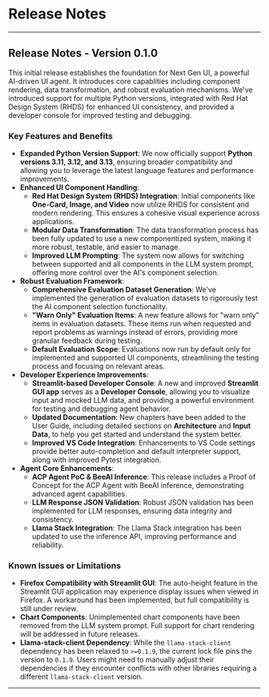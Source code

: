 # Release Notes

---

## Release Notes - Version 0.1.0

This initial release establishes the foundation for Next Gen UI, a powerful AI-driven UI agent. It introduces core capablities including component rendering, data transformation, and robust evaluation mechanisms. We've introduced support for multiple Python versions, integrated with Red Hat Design System (RHDS) for enhanced UI consistency, and provided a developer console for improved testing and debugging.

### Key Features and Benefits

* **Expanded Python Version Support**: We now officially support **Python versions 3.11, 3.12, and 3.13**, ensuring broader compatibility and allowing you to leverage the latest language features and performance improvements.
* **Enhanced UI Component Handling**:
    * **Red Hat Design System (RHDS) Integration**: Initial components like **One-Card, Image, and Video** now utilize RHDS for consistent and modern rendering. This ensures a cohesive visual experience across applications.
    * **Modular Data Transformation**: The data transformation process has been fully updated to use a new componentized system, making it more robust, testable, and easier to manage.
    * **Improved LLM Prompting**: The system now allows for switching between supported and all components in the LLM system prompt, offering more control over the AI's component selection.
* **Robust Evaluation Framework**:
    * **Comprehensive Evaluation Dataset Generation**: We've implemented the generation of evaluation datasets to rigorously test the AI component selection functionality.
    * **"Warn Only" Evaluation Items**: A new feature allows for "warn only" items in evaluation datasets. These items run when requested and report problems as warnings instead of errors, providing more granular feedback during testing.
    * **Default Evaluation Scope**: Evaluations now run by default only for implemented and supported UI components, streamlining the testing process and focusing on relevant areas.
* **Developer Experience Improvements**:
    * **Streamlit-based Developer Console**: A new and improved **Streamlit GUI app** serves as a **Developer Console**, allowing you to visualize input and mocked LLM data, and providing a powerful environment for testing and debugging agent behavior.
    * **Updated Documentation**: New chapters have been added to the User Guide, including detailed sections on **Architecture** and **Input Data**, to help you get started and understand the system better.
    * **Improved VS Code Integration**: Enhancements to VS Code settings provide better auto-completion and default interpreter support, along with improved Pytest integration.
* **Agent Core Enhancements**:
    * **ACP Agent PoC & BeeAI Inference**: This release includes a Proof of Concept for the ACP Agent with BeeAI inference, demonstrating advanced agent capabilities.
    * **LLM Response JSON Validation**: Robust JSON validation has been implemented for LLM responses, ensuring data integrity and consistency.
    * **Llama Stack Integration**: The Llama Stack integration has been updated to use the inference API, improving performance and reliability.

### Known Issues or Limitations

* **Firefox Compatibility with Streamlit GUI**: The auto-height feature in the Streamlit GUI application may experience display issues when viewed in Firefox. A workaround has been implemented, but full compatibility is still under review.
* **Chart Components**: Unimplemented chart components have been removed from the LLM system prompt. Full support for chart rendering will be addressed in future releases.
* **Llama-stack-client Dependency**: While the `llama-stack-client` dependency has been relaxed to `>=0.1.9`, the current lock file pins the version to `0.1.9`. Users might need to manually adjust their dependencies if they encounter conflicts with other libraries requiring a different `llama-stack-client` version.

---
